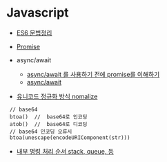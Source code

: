 # Javascript


* [ES6 문법정리](https://velog.io/@decody/ES6-Sheetsheet)

* [Promise](https://ko.javascript.info/promise-basics)

* async/await
  * [async/await 를 사용하기 전에 promise를 이해하기](https://medium.com/@kiwanjung/%EB%B2%88%EC%97%AD-async-await-%EB%A5%BC-%EC%82%AC%EC%9A%A9%ED%95%98%EA%B8%B0-%EC%A0%84%EC%97%90-promise%EB%A5%BC-%EC%9D%B4%ED%95%B4%ED%95%98%EA%B8%B0-955dbac2c4a4)
  * [async/await](https://joshua1988.github.io/web-development/javascript/js-async-await/)

* [유니코드 정규화 방식 nomalize](https://developer.mozilla.org/ko/docs/Web/JavaScript/Reference/Global_Objects/String/normalize)
```
 // base64
 btoa()  //  base64로 인코딩
 atob()  //  base64로 디코딩
 // base64 인코딩 오류시
 btoa(unescape(encodeURIComponent(str)))
```
* [내부 명렁 처리 순서 stack, queue, 등](https://www.youtube.com/watch?v=v67LloZ1ieI)
